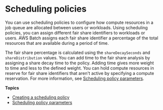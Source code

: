 # Scheduling policies<a name="scheduling-policies"></a>

You can use scheduling policies to configure how compute resources in a job queue are allocated between users or workloads\. Using scheduling policies, you can assign different fair share identifiers to workloads or users\. AWS Batch assigns each fair share identifier a percentage of the total resources that are available during a period of time\. 

The fair share percentage is calculated using the `shareDecaySeconds` and `shareDistribution` values\. You can add time to the fair share analysis by assigning a share decay time to the policy\. Adding time gives more weight to time and less to the defined weight\. You can hold compute resources in reserve for fair share identifiers that aren't active by specifying a compute reservation\. For more information, see [Scheduling policy parameters](scheduling-policy-parameters.md)\.

**Topics**
+ [Creating a scheduling policy](create-scheduling-policy.md)
+ [Scheduling policy parameters](scheduling-policy-parameters.md)